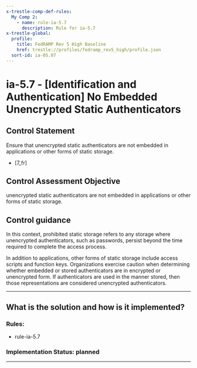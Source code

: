 ```yaml
---
x-trestle-comp-def-rules:
  My Comp 2:
    - name: rule-ia-5.7
      description: Rule for ia-5.7
x-trestle-global:
  profile:
    title: FedRAMP Rev 5 High Baseline
    href: trestle://profiles/fedramp_rev5_high/profile.json
  sort-id: ia-05.07
---
```


# ia-5.7 - \[Identification and Authentication\] No Embedded Unencrypted Static Authenticators

## Control Statement

Ensure that unencrypted static authenticators are not embedded in applications or other forms of static storage.

- \[7_fr\]

## Control Assessment Objective

unencrypted static authenticators are not embedded in applications or other forms of static storage.

## Control guidance

In this context, prohibited static storage refers to any storage where unencrypted authenticators, such as passwords, persist beyond the time required to complete the access process.

In addition to applications, other forms of static storage include access scripts and function keys. Organizations exercise caution when determining whether embedded or stored authenticators are in encrypted or unencrypted form. If authenticators are used in the manner stored, then those representations are considered unencrypted authenticators.

______________________________________________________________________

## What is the solution and how is it implemented?

<!-- For implementation status enter one of: implemented, partial, planned, alternative, not-applicable -->

<!-- Note that the list of rules under ### Rules: is read-only and changes will not be captured after assembly to JSON -->

<!-- Add control implementation description here for control: ia-5.7 -->

### Rules:

  - rule-ia-5.7

### Implementation Status: planned

______________________________________________________________________
